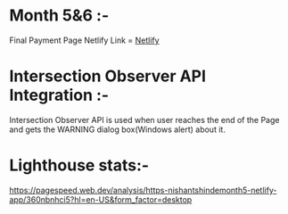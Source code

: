 # Month 5&6 :-
Final Payment Page
Netlify Link = [Netlify](https://nishantshindemonth5.netlify.app/)

# Intersection Observer API Integration :-
Intersection Observer API is used when user reaches the end of the Page and gets the WARNING dialog box(Windows alert) about it.

# Lighthouse stats:-
https://pagespeed.web.dev/analysis/https-nishantshindemonth5-netlify-app/360nbnhci5?hl=en-US&form_factor=desktop
